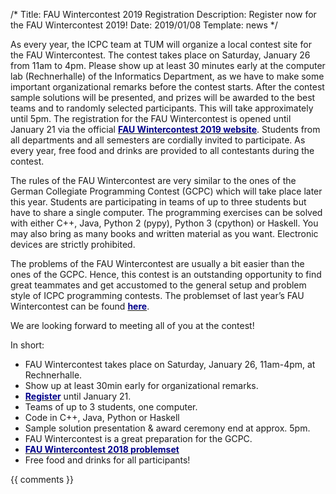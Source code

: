 /*
Title: FAU Wintercontest 2019 Registration
Description: Register now for the FAU Wintercontest 2019!
Date: 2019/01/08
Template: news
*/

As every year, the ICPC team at TUM will organize a local contest site for the FAU Wintercontest. The contest takes place on Saturday, January 26 from 11am to 4pm. Please show up at least 30 minutes early at the computer lab (Rechnerhalle) of the Informatics Department, as we have to make some important organizational remarks before the contest starts. After the contest sample solutions will be presented, and prizes will be awarded to the best teams and to randomly selected participants. This will take approximately until 5pm. The registration for the FAU Wintercontest is opened until January 21 via the official [<span style="color:darkblue">**FAU Wintercontest 2019 website**</span>](https://icpc.cs.fau.de/anmeldung.php). Students from all departments and all semesters are cordially invited to participate. As every year, free food and drinks are provided to all contestants during the contest.

The rules of the FAU Wintercontest are very similar to the ones of the German Collegiate Programming Contest (GCPC) which will take place later this year. Students are participating in teams of up to three students but have to share a single computer. The programming exercises can be solved with either C++, Java, Python 2 (pypy), Python 3 (cpython) or Haskell. You may also bring as many books and written material as you want. Electronic devices are strictly prohibited. 

The problems of the FAU Wintercontest are usually a bit easier than the ones of the GCPC. Hence, this contest is an outstanding opportunity to find great teammates and get accustomed to the general setup and problem style of ICPC programming contests. The problemset of last year’s FAU Wintercontest can be found [<span style="color:darkblue">**here**</span>](https://icpc.cs.fau.de/problemset_winter_2018.pdf). 

We are looking forward to meeting all of you at the contest!


In short:
- FAU Wintercontest takes place on Saturday, January 26, 11am-4pm, at Rechnerhalle.
- Show up at least 30min early for organizational remarks.
- [<span style="color:darkblue">**Register**</span>](https://icpc.cs.fau.de/anmeldung.php) until January 21.
- Teams of up to 3 students, one computer.
- Code in C++, Java, Python or Haskell
- Sample solution presentation & award ceremony end at approx. 5pm.
- FAU Wintercontest is a great preparation for the GCPC.
- [<span style="color:darkblue">**FAU Wintercontest 2018 problemset**</span>](https://icpc.cs.fau.de/problemset_winter_2018.pdf)
- Free food and drinks for all participants!


{{ comments }}
